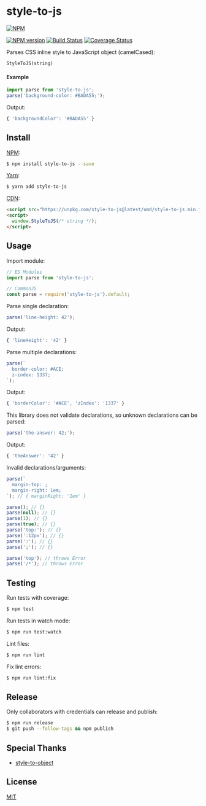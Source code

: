 # style-to-js

[![NPM](https://nodei.co/npm/style-to-js.png)](https://nodei.co/npm/style-to-js/)

[![NPM version](https://img.shields.io/npm/v/style-to-js.svg)](https://www.npmjs.com/package/style-to-js)
[![Build Status](https://travis-ci.org/remarkablemark/style-to-js.svg?branch=master)](https://travis-ci.org/remarkablemark/style-to-js)
[![Coverage Status](https://coveralls.io/repos/github/remarkablemark/style-to-js/badge.svg?branch=master)](https://coveralls.io/github/remarkablemark/style-to-js?branch=master)

Parses CSS inline style to JavaScript object (camelCased):

```
StyleToJS(string)
```

#### Example

```js
import parse from 'style-to-js';
parse('background-color: #BADA55;');
```

Output:

```js
{ 'backgroundColor': '#BADA55' }
```

## Install

[NPM](https://www.npmjs.com/package/style-to-js):

```sh
$ npm install style-to-js --save
```

[Yarn](https://yarnpkg.com/package/style-to-js):

```sh
$ yarn add style-to-js
```

[CDN](https://unpkg.com/style-to-js/):

```html
<script src="https://unpkg.com/style-to-js@latest/umd/style-to-js.min.js"></script>
<script>
  window.StyleToJS(/* string */);
</script>
```

## Usage

Import module:

```js
// ES Modules
import parse from 'style-to-js';

// CommonJS
const parse = require('style-to-js').default;
```

Parse single declaration:

```js
parse('line-height: 42');
```

Output:

```js
{ 'lineHeight': '42' }
```

Parse multiple declarations:

```js
parse(`
  border-color: #ACE;
  z-index: 1337;
`);
```

Output:

```js
{ 'borderColor': '#ACE', 'zIndex': '1337' }
```

This library does not validate declarations, so unknown declarations can be parsed:

```js
parse('the-answer: 42;');
```

Output:

```js
{ 'theAnswer': '42' }
```

Invalid declarations/arguments:

```js
parse(`
  margin-top: ;
  margin-right: 1em;
`); // { marginRight: '1em' }

parse(); // {}
parse(null); // {}
parse(1); // {}
parse(true); // {}
parse('top:'); // {}
parse(':12px'); // {}
parse(':'); // {}
parse(';'); // {}

parse('top'); // throws Error
parse('/*'); // throws Error
```

## Testing

Run tests with coverage:

```sh
$ npm test
```

Run tests in watch mode:

```sh
$ npm run test:watch
```

Lint files:

```sh
$ npm run lint
```

Fix lint errors:

```sh
$ npm run lint:fix
```

## Release

Only collaborators with credentials can release and publish:

```sh
$ npm run release
$ git push --follow-tags && npm publish
```

## Special Thanks

- [style-to-object](https://github.com/remarkablemark/style-to-object)

## License

[MIT](https://github.com/remarkablemark/style-to-js/blob/master/LICENSE)
